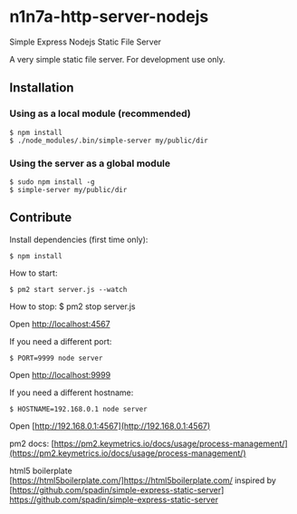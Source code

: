 # n1n7a-http-server-nodejs

Simple Express Nodejs Static File Server

A very simple static file server. For development use only.

## Installation

### Using as a local module (recommended)

    $ npm install 
    $ ./node_modules/.bin/simple-server my/public/dir


### Using the server as a global module

    $ sudo npm install -g 
    $ simple-server my/public/dir
    
## Contribute

Install dependencies (first time only):

    $ npm install

How to start:

    $ pm2 start server.js --watch

How to stop: 
    $ pm2 stop server.js


Open [http://localhost:4567](http://localhost:4567)

If you need a different port:

    $ PORT=9999 node server

Open [http://localhost:9999](http://localhost:9999)

If you need a different hostname:

    $ HOSTNAME=192.168.0.1 node server

Open [http://192.168.0.1:4567](http://192.168.0.1:4567)

pm2 docs: [https://pm2.keymetrics.io/docs/usage/process-management/](https://pm2.keymetrics.io/docs/usage/process-management/)

html5 boilerplate [https://html5boilerplate.com/]https://html5boilerplate.com/
inspired by [https://github.com/spadin/simple-express-static-server] https://github.com/spadin/simple-express-static-server